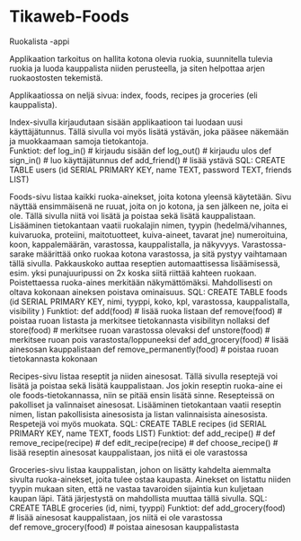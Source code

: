 # Tikaweb-Foods

Ruokalista -appi  

Applikaation tarkoitus on hallita kotona olevia ruokia, suunnitella tulevia ruokia ja luoda kauppalista niiden perusteella, ja siten helpottaa arjen ruokaostosten tekemistä. 

Applikaatiossa on neljä sivua: index, foods, recipes ja groceries (eli kauppalista).

Index-sivulla kirjaudutaan sisään applikaatioon tai luodaan uusi käyttäjätunnus. Tällä sivulla voi myös lisätä ystävän, joka pääsee näkemään ja muokkaamaan samoja tietokantoja.  
Funktiot:
def log_in()       # kirjaudu sisään
def log_out()      # kirjaudu ulos
def sign_in()      # luo käyttäjätunnus 
def add_friend()   # lisää ystävä 
SQL:
CREATE TABLE users (id SERIAL PRIMARY KEY, name TEXT, password TEXT, friends LIST) 


Foods-sivu  listaa kaikki ruoka-ainekset, joita kotona yleensä käytetään. Sivu näyttää ensimmäisenä ne ruuat, joita on jo kotona, ja sen jälkeen ne, joita ei ole. Tällä sivulla niitä voi lisätä ja poistaa sekä lisätä kauppalistaan.
Lisääminen tietokantaan vaatii ruokalajin nimen, tyypin (hedelmä/vihannes, kuivaruoka, proteiini, maitotuotteet, kuiva-aineet, tavarat jne) numeroituina, koon, kappalemäärän, varastossa, kauppalistalla, ja näkyvyys. 
Varastossa-sarake määrittää onko ruokaa kotona varastossa, ja sitä pystyy vaihtamaan tällä sivulla. 
Pakkauskoko auttaa reseptien automaattisessa lisäämisessä, esim. yksi punajuuripussi on 2x koska siitä riittää kahteen ruokaan.
Poistettaessa ruoka-aines merkitään näkymättömäksi. Mahdollisesti on oltava kokonaan aineksen poistava ominaisuus. 
SQL: 
CREATE TABLE foods (id SERIAL PRIMARY KEY, nimi, tyyppi, koko, kpl, varastossa, kauppalistalla, visibility ) 
Funktiot: 
def add(food) 		            # lisää ruoka listaan 
def remove(food)              # poistaa ruoan listasta ja merkitsee tietokannasta visibilityn nollaksi 
def store(food)               # merkitsee ruoan varastossa olevaksi 
def unstore(food)             # merkitsee ruoan pois varastosta/loppuneeksi 
def add_grocery(food) 	    	# lisää ainesosan kauppalistaan
def remove_permanently(food)  # poistaa ruoan tietokannasta kokonaan


Recipes-sivu listaa reseptit ja niiden ainesosat. Tällä sivulla reseptejä voi lisätä ja poistaa sekä lisätä kauppalistaan. 
Jos jokin reseptin ruoka-aine ei ole foods-tietokannassa, niin se pitää ensin lisätä sinne. 
Resepteissä on pakolliset ja valinnaiset ainesosat. 
Lisääminen tietokantaan vaatii reseptin nimen, listan pakollisista ainesosista ja listan valinnaisista ainesosista. 
Respetejä voi myös muokata. 
SQL: CREATE TABLE recipes (id SERIAL PRIMARY KEY, name TEXT, foods LIST) 
Funktiot: 
def add_recipe()                #
def remove_recipe(recipe)       #
def edit_recipe(recipe)         #
def choose_recipe()             # lisää reseptin ainesosat kauppalistaan, jos niitä ei ole varastossa   


Groceries-sivu listaa kauppalistan, johon on lisätty kahdelta aiemmalta sivulta ruoka-ainekset, joita tulee ostaa kaupasta. 
Ainekset on listattu niiden tyypin mukaan siten, että ne vastaa tavaroiden sijaintia kun kuljetaan kaupan läpi. Tätä järjestystä on mahdollista muuttaa tällä sivulla. 
SQL: 
CREATE TABLE groceries (id, nimi, tyyppi)
Funktiot: 
def add_grocery(food)           # lisää ainesosat kauppalistaan, jos niitä ei ole varastossa   
def remove_grocery(food)        # poistaa ainesosan kauppalistasta


